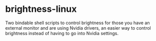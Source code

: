 # brightness-linux
Two bindable shell scripts to control brightness for those you have an external monitor and are using Nvidia drivers, an easier way to control brightness instead of having to go into Nvidia settings.


